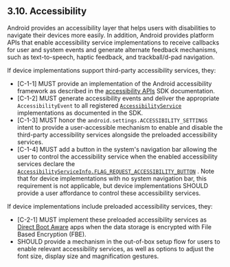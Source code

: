## 3.10\. Accessibility

Android provides an accessibility layer that helps users with disabilities to
navigate their devices more easily. In addition, Android provides platform APIs
that enable accessibility service implementations to receive callbacks for user
and system events and generate alternate feedback mechanisms, such as
text-to-speech, haptic feedback, and trackball/d-pad navigation.

If device implementations support third-party accessibility services, they:

*   [C-1-1] MUST provide an implementation of the Android accessibility
    framework as described in the [accessibility APIs](
    http://developer.android.com/reference/android/view/accessibility/package-summary.html)
    SDK documentation.
*   [C-1-2] MUST generate accessibility events and deliver the appropriate
    `AccessibilityEvent` to all registered [`AccessibilityService`](
    http://developer.android.com/reference/android/accessibilityservice/AccessibilityService.html)
    implementations as documented in the SDK.
*   [C-1-3] MUST honor the `android.settings.ACCESSIBILITY_SETTINGS` intent to
    provide a user-accessible mechanism to enable and disable the third-party
    accessibility services alongside the preloaded accessibility services.
*   [C-1-4] MUST add a button in the system's navigation bar allowing the user
    to control the accessibility service when the enabled accessibility services
    declare the [`AccessibilityServiceInfo.FLAG_REQUEST_ACCESSIBILITY_BUTTON`](
    https://developer.android.com/reference/android/accessibilityservice/AccessibilityServiceInfo.html#FLAG%5FREQUEST%5FACCESSIBILITY%5FBUTTON)
    . Note that for device implementations with no system navigation bar, this
    requirement is not applicable, but device implementations SHOULD provide a
    user affordance to control these accessibility services.


If device implementations include preloaded accessibility services, they:

*   [C-2-1] MUST implement these preloaded accessibility services as [Direct Boot Aware](
    https://developer.android.com/reference/android/content/pm/ComponentInfo.html#directBootAware)
    apps when the data storage is encrypted with File Based Encryption (FBE).
*   SHOULD provide a mechanism in the out-of-box setup flow for users to enable
    relevant accessibility services, as well as options to adjust the font size,
    display size and magnification gestures.
